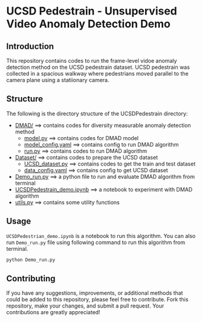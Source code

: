 # UCSD Pedestrain - Unsupervised Video Anomaly Detection Demo

## Introduction

This repository contains codes to run the frame-level vidoe anomaly detection method on the UCSD pedestrain dataset. UCSD pedestrain was collected in a spacious walkway where pedestrians moved parallel to the camera plane using a statiionary camera.


## Structure
The following is the directory structure of the UCSDPedestrain directory:


* [DMAD/](./UCSDPedestraian/DMAD) ==> contains codes for diversity measurable anomaly detection method
  * [model.py](./UCSDPedestraian/DMAD/model.py) ==> contains codes for DMAD model
  * [model_config.yaml](./UCSDPedestraian/DMAD/model_config.yaml) ==> contains config to run DMAD algorithm
  * [run.py](./UCSDPedestraian/DMAD/run.py) ==> contains codes to run DMAD algorithm
* [Dataset/](./UCSDPedestraian/Dataset) ==> contains codes to prepare the UCSD dataset
  * [UCSD_dataset.py](./UCSDPedestraian/Dataset/UCSD_dataset.py) ==> contains codes to get the train and test dataset
  * [data_config.yaml](./UCSDPedestraian/Dataset/data_config.yaml) ==> contains config to get UCSD dataset
* [Demo_run.py](./UCSDPedestraian/Demo_run.py) ==> a python file to run and evaluate DMAD algorithm from terminal
* [UCSDPedestrain_demo.ipynb](./UCSDPedestraian/UCSDPedestrain_demo.ipynb) ==> a notebook to experiment with DMAD algorithm
* [utils.py](./UCSDPedestraian/utils.py) ==> contains some utility functions




## Usage

`UCSDPedestrian_demo.ipynb` is a notebook to run this algorithm. You can also run `Demo_run.py` file using following command to run this algorithm from terminal.

```bash
python Demo_run.py 
```

## Contributing 

If you have any suggestions, improvements, or additional methods that could be added to this repository, please feel free to contribute. Fork this repository, make your changes, and submit a pull request. Your contributions are greatly appreciated!
